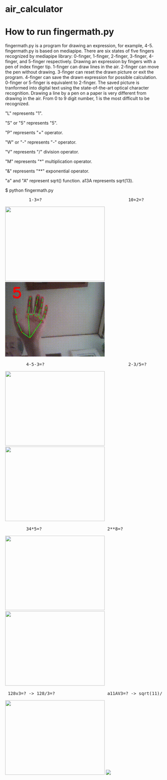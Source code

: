 # air_calculator

# How to run fingermath.py

fingermath.py is a program for drawing an expression, for example, 4-5.
fingermath.py is based on mediapipe.
There are six states of five fingers recognized by mediapipe library: 
0-finger, 1-finger, 2-finger, 3-finger, 4-finger, and 5-finger respectively.
Drawing an expression by fingers with a pen of index finger tip. 
1-finger can draw lines in the air. 
2-finger can move the pen without drawing. 
3-finger can reset the drawn picture or exit the program.
4-finger can save the drawn expression for possible calculation. 
0-finger or 5-finger is equivalent to 2-finger.
The saved picture is tranformed into digital text using the state-of-the-art 
optical character recognition.
Drawing a line by a pen on a paper is very different from drawing in the air.
From 0 to 9 digit number, 1 is the most difficult to be recognized.

"L" represents "1".

"S" or "5" represents "5".

"P" represents "+" operator.

"W" or "-" represents "-" operator.

"V" represents "/" division operator.

"M" represents "*" multiplication operator.

"&" represents "\**" exponential operator.

"a" and "A" represent sqrt() function. a13A represents sqrt(13).

$ python fingermath.py

<pre>         1-3=?                                 10+2=?  </pre>
<img src='Lw3.gif' width=320 height=240> <img src='10plus2.gif' width=320 height=240>

<pre>        4-5-3=?                                2-3/5=?   </pre>
<img src='4-5-3.gif' width=320 height=240> <img src='2-3divide_by5.gif' width=320 height=240>

<pre>        34*5=?                         2**8=?</pre>
<img src='34M5.gif' width=320 height=240> <img src='2^8.gif' width=320 height=240>  

<pre> 128v3=? -> 128/3=?                    a11AV3=? -> sqrt(11)/3 </pre>            
<img src='128div3.gif' width=320 height=240> <img src='sqrt(11)div3.gif' width=320 >

